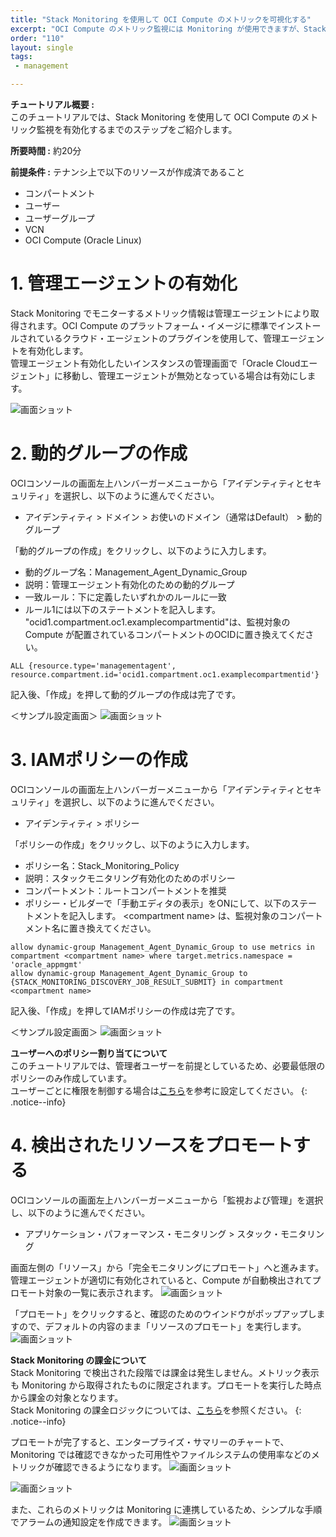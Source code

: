 ```yaml
---
title: "Stack Monitoring を使用して OCI Compute のメトリックを可視化する"
excerpt: "OCI Compute のメトリック監視には Monitoring が使用できますが、Stack Monitoring を使用することで、より詳細なメトリックを監視することができます。また、管理エージェントをインストールすることで、オンプレミスのサーバー監視も可能となります。"
order: "110"
layout: single
tags:
 - management

---
```


**チュートリアル概要 :**  
このチュートリアルでは、Stack Monitoring を使用して OCI Compute のメトリック監視を有効化するまでのステップをご紹介します。


**所要時間 :** 約20分

**前提条件 :** テナンシ上で以下のリソースが作成済であること
+ コンパートメント
+ ユーザー
+ ユーザーグループ
+ VCN
+ OCI Compute (Oracle Linux) 

  
# 1. 管理エージェントの有効化
Stack Monitoring でモニターするメトリック情報は管理エージェントにより取得されます。OCI Compute のプラットフォーム・イメージに標準でインストールされているクラウド・エージェントのプラグインを使用して、管理エージェントを有効化します。  
管理エージェント有効化したいインスタンスの管理画面で「Oracle Cloudエージェント」に移動し、管理エージェントが無効となっている場合は有効にします。

![画面ショット](SM_OCAPlugin.PNG)

  
# 2. 動的グループの作成
OCIコンソールの画面左上ハンバーガーメニューから「アイデンティティとセキュリティ」を選択し、以下のように進んでください。
- アイデンティティ > ドメイン > お使いのドメイン（通常はDefault） > 動的グループ

「動的グループの作成」をクリックし、以下のように入力します。
- 動的グループ名：Management_Agent_Dynamic_Group
- 説明：管理エージェント有効化のための動的グループ
- 一致ルール：下に定義したいずれかのルールに一致
- ルール1には以下のステートメントを記入します。
"ocid1.compartment.oc1.examplecompartmentid"は、監視対象の Compute が配置されているコンパートメントのOCIDに置き換えてください。

```
ALL {resource.type='managementagent', resource.compartment.id='ocid1.compartment.oc1.examplecompartmentid'}
```

記入後、「作成」を押して動的グループの作成は完了です。

＜サンプル設定画面＞
![画面ショット](SM_DynamicGroup.PNG)

  
# 3. IAMポリシーの作成
OCIコンソールの画面左上ハンバーガーメニューから「アイデンティティとセキュリティ」を選択し、以下のように進んでください。
- アイデンティティ > ポリシー

「ポリシーの作成」をクリックし、以下のように入力します。
- ポリシー名：Stack_Monitoring_Policy
- 説明：スタックモニタリング有効化のためのポリシー
- コンパートメント：ルートコンパートメントを推奨
- ポリシー・ビルダーで「手動エディタの表示」をONにして、以下のステートメントを記入します。
\<compartment name\> は、監視対象のコンパートメント名に置き換えてください。

```
allow dynamic-group Management_Agent_Dynamic_Group to use metrics in compartment <compartment name> where target.metrics.namespace = 'oracle_appmgmt'
allow dynamic-group Management_Agent_Dynamic_Group to {STACK_MONITORING_DISCOVERY_JOB_RESULT_SUBMIT} in compartment <compartment name>
```

記入後、「作成」を押してIAMポリシーの作成は完了です。

＜サンプル設定画面＞
![画面ショット](SM_IAMPolicy.PNG)

**ユーザーへのポリシー割り当てについて**  
このチュートリアルでは、管理者ユーザーを前提としているため、必要最低限のポリシーのみ作成しています。  
ユーザーごとに権限を制御する場合は[こちら](https://docs.oracle.com/ja-jp/iaas/stack-monitoring/doc/getting-started.html#GUID-3DDE5F10-B262-4709-B19B-D0F0A7439BDC)を参考に設定してください。
{: .notice--info}

  
# 4. 検出されたリソースをプロモートする

OCIコンソールの画面左上ハンバーガーメニューから「監視および管理」を選択し、以下のように進んでください。
- アプリケーション・パフォーマンス・モニタリング > スタック・モニタリング

画面左側の「リソース」から「完全モニタリングにプロモート」へと進みます。  
管理エージェントが適切に有効化されていると、Compute が自動検出されてプロモート対象の一覧に表示されます。
![画面ショット](SM_Promote.PNG)

「プロモート」をクリックすると、確認のためのウインドウがポップアップしますので、デフォルトの内容のまま「リソースのプロモート」を実行します。
![画面ショット](SM_Promote2.PNG)

**Stack Monitoring の課金について**  
Stack Monitoring で検出された段階では課金は発生しません。メトリック表示も Monitoring から取得されたものに限定されます。プロモートを実行した時点から課金の対象となります。  
Stack Monitoring の課金ロジックについては、[こちら](https://www.oracle.com/jp/cloud/price-list/#observability)を参照ください。
{: .notice--info}

プロモートが完了すると、エンタープライズ・サマリーのチャートで、Monitoring では確認できなかった可用性やファイルシステムの使用率などのメトリックが確認できるようになります。
![画面ショット](SM_Metric.PNG)
  
![画面ショット](SM_Metric2.PNG)

また、これらのメトリックは Monitoring に連携しているため、シンプルな手順でアラームの通知設定を作成できます。
![画面ショット](SM_Monitoring.PNG)
